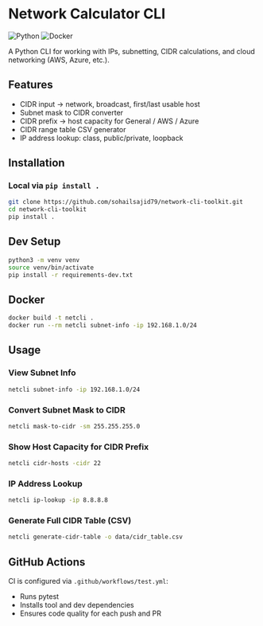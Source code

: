 # Network Calculator CLI

![Python](https://img.shields.io/badge/python-3.11%2B-blue?logo=python)
![Docker](https://img.shields.io/badge/docker-ready-blue?logo=docker)

A Python CLI for working with IPs, subnetting, CIDR calculations, and cloud networking (AWS, Azure, etc.).

## Features
- CIDR input → network, broadcast, first/last usable host
- Subnet mask to CIDR converter
- CIDR prefix → host capacity for General / AWS / Azure
- CIDR range table CSV generator
- IP address lookup: class, public/private, loopback

## Installation
### Local via `pip install .`
```bash
git clone https://github.com/sohailsajid79/network-cli-toolkit.git
cd network-cli-toolkit
pip install .
```

## Dev Setup
```bash
python3 -m venv venv
source venv/bin/activate
pip install -r requirements-dev.txt
```

## Docker
```bash
docker build -t netcli .
docker run --rm netcli subnet-info -ip 192.168.1.0/24
```

## Usage
### View Subnet Info
```bash
netcli subnet-info -ip 192.168.1.0/24
```

### Convert Subnet Mask to CIDR
```bash
netcli mask-to-cidr -sm 255.255.255.0
```

### Show Host Capacity for CIDR Prefix
```bash
netcli cidr-hosts -cidr 22
```

### IP Address Lookup
```bash
netcli ip-lookup -ip 8.8.8.8
```

### Generate Full CIDR Table (CSV)
```bash
netcli generate-cidr-table -o data/cidr_table.csv
```

## GitHub Actions
CI is configured via `.github/workflows/test.yml`:
- Runs pytest
- Installs tool and dev dependencies
- Ensures code quality for each push and PR